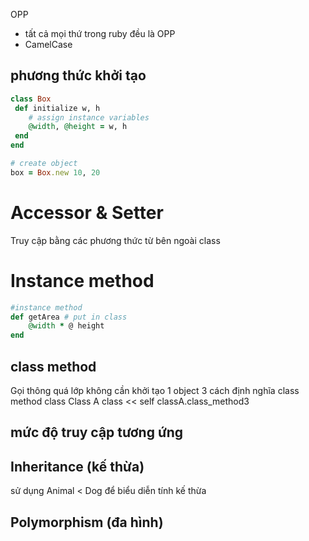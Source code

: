 OPP
- tất cả mọi thứ trong ruby đều là OPP
- CamelCase
## phương thức khởi tạo
```ruby
class Box
 def initialize w, h
    # assign instance variables
    @width, @height = w, h
 end
end

# create object
box = Box.new 10, 20
```
# Accessor & Setter
Truy cập bằng các phương thức từ bên ngoài class
# Instance method
```ruby
#instance method
def getArea # put in class
    @width * @ height
end
```
## class method
Gọi thông quá lớp không cần khởi tạo 1 object
3 cách định nghĩa class method
class Class A
class << self
classA.class_method3
## mức độ truy cập tương ứng

## Inheritance (kế thừa)
sử dụng Animal < Dog để biểu diễn tính kế thừa

## Polymorphism (đa hình)





